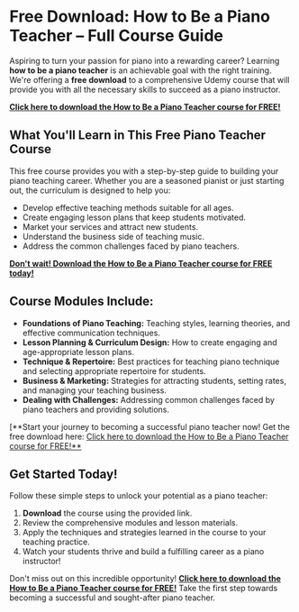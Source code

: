 # Free Download: How to Be a Piano Teacher – Full Course Guide

Aspiring to turn your passion for piano into a rewarding career? Learning **how to be a piano teacher** is an achievable goal with the right training. We're offering a **free download** to a comprehensive Udemy course that will provide you with all the necessary skills to succeed as a piano instructor.

[**Click here to download the How to Be a Piano Teacher course for FREE!**](https://udemywork.com/how-to-be-a-piano-teacher)

## What You'll Learn in This Free Piano Teacher Course

This free course provides you with a step-by-step guide to building your piano teaching career. Whether you are a seasoned pianist or just starting out, the curriculum is designed to help you:

*   Develop effective teaching methods suitable for all ages.
*   Create engaging lesson plans that keep students motivated.
*   Market your services and attract new students.
*   Understand the business side of teaching music.
*   Address the common challenges faced by piano teachers.

[**Don't wait! Download the How to Be a Piano Teacher course for FREE today!**](https://udemywork.com/how-to-be-a-piano-teacher)

## Course Modules Include:

*   **Foundations of Piano Teaching:** Teaching styles, learning theories, and effective communication techniques.
*   **Lesson Planning & Curriculum Design:** How to create engaging and age-appropriate lesson plans.
*   **Technique & Repertoire:** Best practices for teaching piano technique and selecting appropriate repertoire for students.
*   **Business & Marketing:** Strategies for attracting students, setting rates, and managing your teaching business.
*   **Dealing with Challenges:** Addressing common challenges faced by piano teachers and providing solutions.

[**Start your journey to becoming a successful piano teacher now! Get the free download here: [Click here to download the How to Be a Piano Teacher course for FREE!**](https://udemywork.com/how-to-be-a-piano-teacher)

## Get Started Today!

Follow these simple steps to unlock your potential as a piano teacher:

1.  **Download** the course using the provided link.
2.  Review the comprehensive modules and lesson materials.
3.  Apply the techniques and strategies learned in the course to your teaching practice.
4.  Watch your students thrive and build a fulfilling career as a piano instructor!

Don't miss out on this incredible opportunity! **[Click here to download the How to Be a Piano Teacher course for FREE!](https://udemywork.com/how-to-be-a-piano-teacher)** Take the first step towards becoming a successful and sought-after piano teacher.
